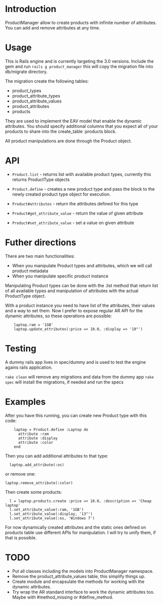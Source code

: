 # Introduction

ProductManager allow to create products with infinite number of attributes. You can add and remove attributes at any time.

# Usage

This is Rails engine and is currently targeting the 3.0 versions. Include the gem and run `rails g product_manager` this will
copy the migration file into db/migrate directory. 

The migration create the following tables:

* product_types
* product_attribute_types
* product_attribute_values
* product_attributes
* products

They are used to implement the EAV model that enable the dynamic attributes. You
should specify additional columns that you expect all of your products to share
into the create_table :products block.

All product manipulations are done through the Product object.

# API

* `Product.list` - returns list with available product types, currently this returns ProductType objects
* `Product.define` - creates a new product type and pass the block to the newly created product type object for execution.

* `Product#attributes` - return the attributes defined for this type
* `Product#get_attribute_value` - return the value of given attribute
* `Product#set_attribute_value` - set a value on given attribute

# Futher directions

There are two main functionalities:

* When you manipulate Product types and attirbutes, which we will call product metadata
* When you manipulate specific product instance

Manipulating Product types can be done with the .list method that return list of
all available types and manipulation of attributes with the actual ProductType object.

With a product instance you need to have list of the attributes, their values
and a way to set them.  Now I prefer to expose regular AR API for the dynamic 
attributes, so these operations are possible:

        laptop.ram = '1GB'
        laptop.update_attributes(:price => 10.0, :display => '19"')

# Testing

A dummy rails app lives in spec/dummy and is used to test the engine agains
rails application.

`rake clean` will remove any migrations and data from the dummy app
`rake spec` will install the migrations, if needed and run the specs

# Examples

After you have this running, you can create new Product type with this code:

        laptop = Product.define :Laptop do
          attribute :ram
          attribute :display
          attribute :color
        end

Then you can add additional attributes to that type:

      laptop.add_attribute(:os)

or remove one:

    laptop.remove_attribute(:color)

Then create some products:

      l = laptop.products.create :price => 10.0, :description => 'Cheap laptop'
      l.set_attribute_value(:ram, '1GB')
      l.set_attribute_value(:display, '13"')
      l.set_attribute_value(:os, 'Windows 7')

For now dynamically created attributes and the static ones defined on products table use different APIs for manipulation.
I will try to unify them, if that is possible.

# TODO

* Put all classes including the models into ProductManager namespace.
* Remove the product_attribute_values table, this simplify things up.
* Create module and encapsulate the methods for working with the dynamic
  attributes.
* Try wrap the AR standard interface to work the dynamic attributes too.
  Maybe with #method_missing or #define_method.
